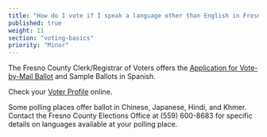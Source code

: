 ```yaml
---
title: "How do I vote if I speak a language other than English in Fresno County?"
published: true
weight: 11
section: "voting-basics"
priority: "Minor"
---
```

The Fresno County Clerk/Registrar of Voters offers the [Application for Vote-by-Mail Ballot](http://www.co.fresno.ca.us/uploadedFiles/Departments/County_Clerk_Registrar_of_Voters/PDF/VotebyMailEnglish-Spanish.pdf) and Sample Ballots in Spanish.  

Check your [Voter Profile](http://www.co.fresno.ca.us/DepartmentPage.aspx?id=67205) online.  

Some polling places offer ballot in Chinese, Japanese, Hindi, and Khmer.  
Contact the Fresno County Elections Office at (559) 600-8683 for specific details on languages available at your polling place.  
